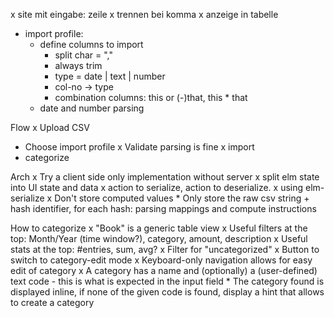 x site mit eingabe: zeile
x trennen bei komma
x anzeige in tabelle

* import profile:
  * define columns to import
    * split char = ","
    * always trim
    * type = date | text | number
    * col-no -> type
    * combination columns: this or (-)that, this * that
  * date and number parsing

Flow
  x Upload CSV
  * Choose import profile
  x Validate parsing is fine
  x import
  * categorize

Arch
  x Try a client side only implementation without server
    x split elm state into UI state and data
    x action to serialize, action to deserialize.
    x using elm-serialize
  x Don't store computed values
    * Only store the raw csv string + hash identifier, for each hash: parsing mappings and compute instructions

How to categorize
  x "Book" is a generic table view
  x Useful filters at the top: Month/Year (time window?), category, amount, description
  x Useful stats at the top: #entries, sum, avg?
  x Filter for "uncategorized"
  x Button to switch to category-edit mode
    x Keyboard-only navigation allows for easy edit of category
    x A category has a name and (optionally) a (user-defined) text code - this is what is expected in the input field
    * The category found is displayed inline, if none of the given code is found, display a hint that allows to create a category
